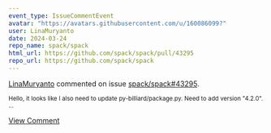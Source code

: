 ```yaml
---
event_type: IssueCommentEvent
avatar: "https://avatars.githubusercontent.com/u/160086099?"
user: LinaMuryanto
date: 2024-03-24
repo_name: spack/spack
html_url: https://github.com/spack/spack/pull/43295
repo_url: https://github.com/spack/spack
---
```


<a href='https://github.com/LinaMuryanto' target='_blank'>LinaMuryanto</a> commented on issue <a href='https://github.com/spack/spack/pull/43295' target='_blank'>spack/spack#43295</a>.

<small>Hello, it looks like I also need to update py-billiard/package.py. Need to add version "4.2.0"....</small>

<a href='https://github.com/spack/spack/pull/43295' target='_blank'>View Comment</a>